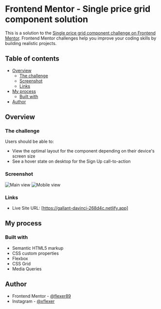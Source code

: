 # Frontend Mentor - Single price grid component solution

This is a solution to the [Single price grid component challenge on Frontend Mentor](https://www.frontendmentor.io/challenges/single-price-grid-component-5ce41129d0ff452fec5abbbc). Frontend Mentor challenges help you improve your coding skills by building realistic projects. 

## Table of contents

- [Overview](#overview)
  - [The challenge](#the-challenge)
  - [Screenshot](#screenshot)
  - [Links](#links)
- [My process](#my-process)
  - [Built with](#built-with)
- [Author](#author)

## Overview

### The challenge

Users should be able to:

- View the optimal layout for the component depending on their device's screen size
- See a hover state on desktop for the Sign Up call-to-action

### Screenshot

![Main view](https://i.imgur.com/5JIZ0gv.png)
![Mobile view](https://i.imgur.com/FenlK7a.png)

### Links

- Live Site URL: [https://gallant-davinci-268d4c.netlify.app]

## My process

### Built with

- Semantic HTML5 markup
- CSS custom properties
- Flexbox
- CSS Grid
- Media Queries

## Author

- Frontend Mentor - [@flexer89](https://www.frontendmentor.io/profile/flexer89)
- Instagram - [@xflexer](https://www.instagram.com/xflexer/)
